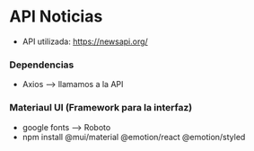 # API Noticias
- API utilizada: https://newsapi.org/

### Dependencias
- Axios --> llamamos a la API

### Materiaul UI (Framework para la interfaz)
- google fonts --> Roboto
- npm install @mui/material @emotion/react @emotion/styled